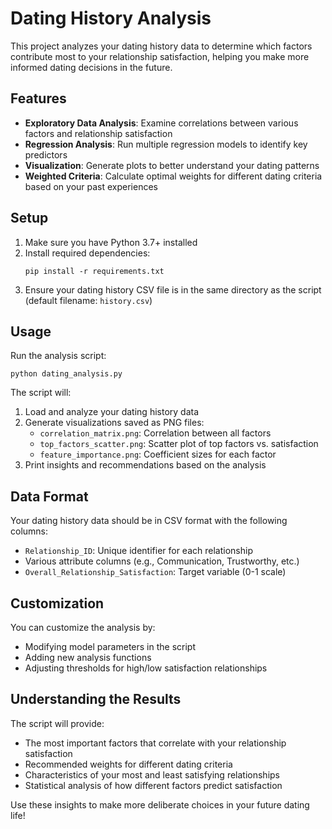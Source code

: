 # Dating History Analysis

This project analyzes your dating history data to determine which factors contribute most to your relationship satisfaction, helping you make more informed dating decisions in the future.

## Features

- **Exploratory Data Analysis**: Examine correlations between various factors and relationship satisfaction
- **Regression Analysis**: Run multiple regression models to identify key predictors
- **Visualization**: Generate plots to better understand your dating patterns
- **Weighted Criteria**: Calculate optimal weights for different dating criteria based on your past experiences

## Setup

1. Make sure you have Python 3.7+ installed
2. Install required dependencies:
   ```
   pip install -r requirements.txt
   ```
3. Ensure your dating history CSV file is in the same directory as the script (default filename: `history.csv`)

## Usage

Run the analysis script:

```
python dating_analysis.py
```

The script will:
1. Load and analyze your dating history data
2. Generate visualizations saved as PNG files:
   - `correlation_matrix.png`: Correlation between all factors
   - `top_factors_scatter.png`: Scatter plot of top factors vs. satisfaction
   - `feature_importance.png`: Coefficient sizes for each factor
3. Print insights and recommendations based on the analysis

## Data Format

Your dating history data should be in CSV format with the following columns:
- `Relationship_ID`: Unique identifier for each relationship
- Various attribute columns (e.g., Communication, Trustworthy, etc.)
- `Overall_Relationship_Satisfaction`: Target variable (0-1 scale)

## Customization

You can customize the analysis by:
- Modifying model parameters in the script
- Adding new analysis functions
- Adjusting thresholds for high/low satisfaction relationships

## Understanding the Results

The script will provide:
- The most important factors that correlate with your relationship satisfaction
- Recommended weights for different dating criteria
- Characteristics of your most and least satisfying relationships
- Statistical analysis of how different factors predict satisfaction

Use these insights to make more deliberate choices in your future dating life! 
